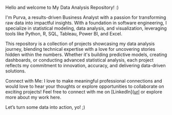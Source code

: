 Hello and welcome to My Data Analysis Repository! :)

I'm Purva, a results-driven Business Analyst with a passion for transforming raw data into impactful insights. With a foundation in software engineering, I specialize in statistical modeling, data analysis, and visualization, leveraging tools like Python, R, SQL, Tableau, Power BI, and Excel.

This repository is a collection of projects showcasing my data analysis journey, blending technical expertise with a love for uncovering stories hidden within the numbers. Whether it's building predictive models, creating dashboards, or conducting advanced statistical analysis, each project reflects my commitment to innovation, accuracy, and delivering data-driven solutions.

Connect with Me: 
I love to make meaningful professional connections and would love to hear your thoughts or explore opportunities to collaborate on exciting projects!
Feel free to connect with me on [LinkedIn]([url](https://www.linkedin.com/in/purva-khandekar/) or explore more about my work here. 

Let’s turn some data into action, yo! ;)
